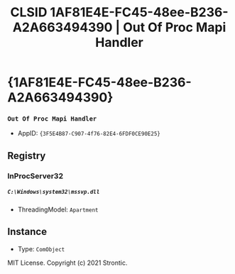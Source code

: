 ﻿---
title: "CLSID 1AF81E4E-FC45-48ee-B236-A2A663494390 | Out Of Proc Mapi Handler"
excerpt: What is COM-Object CLSID 1AF81E4E-FC45-48ee-B236-A2A663494390?
---

# {1AF81E4E-FC45-48ee-B236-A2A663494390}

### `Out Of Proc Mapi Handler`
* AppID: `{3F5E4B87-C907-4f76-82E4-6FDF0CE90E25}`

## Registry


### InProcServer32

##### `C:\Windows\system32\mssvp.dll`
* ThreadingModel: `Apartment`

## Instance

* Type: `ComObject`

MIT License. Copyright (c) 2021 Strontic.


